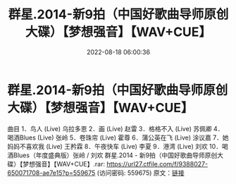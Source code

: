 ﻿---
title: 群星.2014-新9拍（中国好歌曲导师原创大碟）【梦想强音】【WAV+CUE】
date: 2022-08-18 06:00:36
categories: WAV车载音乐、镜像
tags: 华语中文
---
# 群星.2014-新9拍（中国好歌曲导师原创大碟）【梦想强音】【WAV+CUE】

曲目
1．鸟人 (Live) 乌拉多恩
2．画 (Live) 赵雷
3．格格不入 (Live) 苏佩卿
4．喝酒Blues (Live) 张岭
5．卷珠帘 (Live) 霍尊
6．蒲公英在飞 (Live) 涂议嘉
7．她妈妈不喜欢我 (Live) 王矜霖
8．午夜快车 (Live) 李夏
9．港湾 (Live) 刘欢
10．喝酒Blues（年度盛典版）张岭 / 刘欢
群星.2014 - 新9拍（中国好歌曲导师原创大碟）【梦想强音】【WAV+CUE】.rar: https://url27.ctfile.com/f/9388027-650071708-ae7e15?p=559675
(访问密码: 559675)
原文：[链接](https://blog.sina.com.cn/s/blog_1647c7e7601030ywx.html)